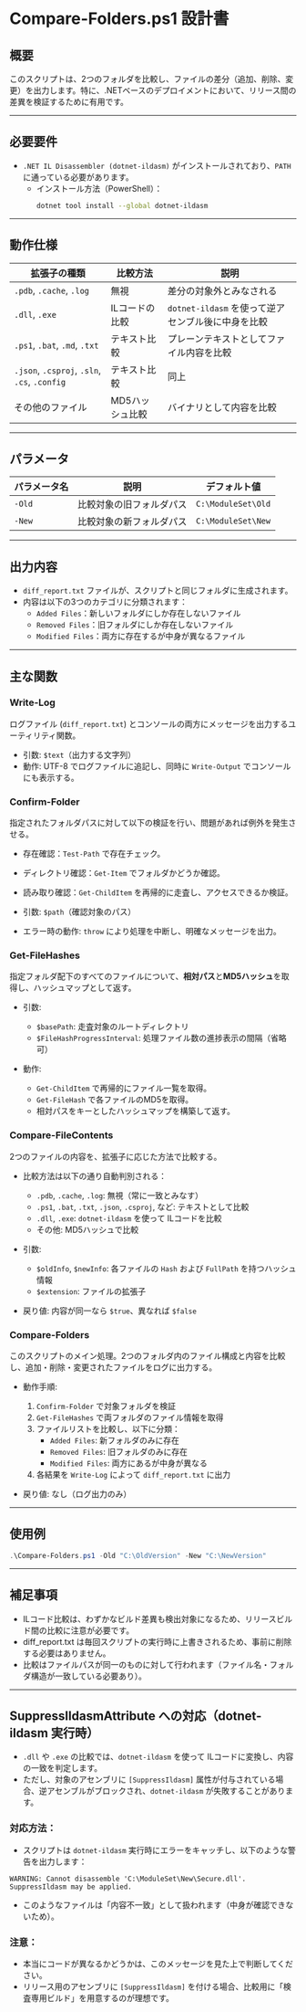 
# Compare-Folders.ps1 設計書

## 概要

このスクリプトは、2つのフォルダを比較し、ファイルの差分（追加、削除、変更）を出力します。特に、.NETベースのデプロイメントにおいて、リリース間の差異を検証するために有用です。

---

## 必要要件

- `.NET IL Disassembler (dotnet-ildasm)` がインストールされており、`PATH` に通っている必要があります。
  - インストール方法（PowerShell）：
    ```bash
    dotnet tool install --global dotnet-ildasm
    ```

---

## 動作仕様

| 拡張子の種類                     | 比較方法                           | 説明                                                         |
|----------------------------------|------------------------------------|--------------------------------------------------------------|
| `.pdb`, `.cache`, `.log`         | 無視                               | 差分の対象外とみなされる                                     |
| `.dll`, `.exe`                   | ILコードの比較                     | `dotnet-ildasm` を使って逆アセンブル後に中身を比較           |
| `.ps1`, `.bat`, `.md`, `.txt`    | テキスト比較                       | プレーンテキストとしてファイル内容を比較                     |
| `.json`, `.csproj`, `.sln`, `.cs`, `.config` | テキスト比較              | 同上                                                         |
| その他のファイル                 | MD5ハッシュ比較                    | バイナリとして内容を比較                                     |

---

## パラメータ

| パラメータ名 | 説明                              | デフォルト値                |
|--------------|-----------------------------------|-----------------------------|
| `-Old`       | 比較対象の旧フォルダパス          | `C:\ModuleSet\Old`        |
| `-New`       | 比較対象の新フォルダパス          | `C:\ModuleSet\New`        |

---

## 出力内容

- `diff_report.txt` ファイルが、スクリプトと同じフォルダに生成されます。
- 内容は以下の3つのカテゴリに分類されます：
  - `Added Files`：新しいフォルダにしか存在しないファイル
  - `Removed Files`：旧フォルダにしか存在しないファイル
  - `Modified Files`：両方に存在するが中身が異なるファイル

---

## 主な関数

### Write-Log

ログファイル (`diff_report.txt`) とコンソールの両方にメッセージを出力するユーティリティ関数。

- 引数: `$text`（出力する文字列）
- 動作: UTF-8 でログファイルに追記し、同時に `Write-Output` でコンソールにも表示する。


### Confirm-Folder

指定されたフォルダパスに対して以下の検証を行い、問題があれば例外を発生させる。

- 存在確認：`Test-Path` で存在チェック。
- ディレクトリ確認：`Get-Item` でフォルダかどうか確認。
- 読み取り確認：`Get-ChildItem` を再帰的に走査し、アクセスできるか検証。

- 引数: `$path`（確認対象のパス）
- エラー時の動作: `throw` により処理を中断し、明確なメッセージを出力。


### Get-FileHashes

指定フォルダ配下のすべてのファイルについて、**相対パス**と**MD5ハッシュ**を取得し、ハッシュマップとして返す。

- 引数:
  - `$basePath`: 走査対象のルートディレクトリ
  - `$FileHashProgressInterval`: 処理ファイル数の進捗表示の間隔（省略可）

- 動作:
  - `Get-ChildItem` で再帰的にファイル一覧を取得。
  - `Get-FileHash` で各ファイルのMD5を取得。
  - 相対パスをキーとしたハッシュマップを構築して返す。


### Compare-FileContents

2つのファイルの内容を、拡張子に応じた方法で比較する。

- 比較方法は以下の通り自動判別される：
  - `.pdb`, `.cache`, `.log`: 無視（常に一致とみなす）
  - `.ps1`, `.bat`, `.txt`, `.json`, `.csproj`, など: テキストとして比較
  - `.dll`, `.exe`: `dotnet-ildasm` を使って ILコードを比較
  - その他: MD5ハッシュで比較

- 引数:
  - `$oldInfo`, `$newInfo`: 各ファイルの `Hash` および `FullPath` を持つハッシュ情報
  - `$extension`: ファイルの拡張子

- 戻り値: 内容が同一なら `$true`、異なれば `$false`


### Compare-Folders

このスクリプトのメイン処理。2つのフォルダ内のファイル構成と内容を比較し、追加・削除・変更されたファイルをログに出力する。

- 動作手順:
  1. `Confirm-Folder` で対象フォルダを検証
  2. `Get-FileHashes` で両フォルダのファイル情報を取得
  3. ファイルリストを比較し、以下に分類：
     - `Added Files`: 新フォルダのみに存在
     - `Removed Files`: 旧フォルダのみに存在
     - `Modified Files`: 両方にあるが中身が異なる
  4. 各結果を `Write-Log` によって `diff_report.txt` に出力

- 戻り値: なし（ログ出力のみ）

---

## 使用例

```powershell
.\Compare-Folders.ps1 -Old "C:\OldVersion" -New "C:\NewVersion"
```

---

## 補足事項

- ILコード比較は、わずかなビルド差異も検出対象になるため、リリースビルド間の比較に注意が必要です。
- diff_report.txt は毎回スクリプトの実行時に上書きされるため、事前に削除する必要はありません。
- 比較はファイルパスが同一のものに対して行われます（ファイル名・フォルダ構造が一致している必要あり）。

---

## SuppressIldasmAttribute への対応（dotnet-ildasm 実行時）

- `.dll` や `.exe` の比較では、`dotnet-ildasm` を使って ILコードに変換し、内容の一致を判定します。
- ただし、対象のアセンブリに `[SuppressIldasm]` 属性が付与されている場合、逆アセンブルがブロックされ、`dotnet-ildasm` が失敗することがあります。

### 対応方法：

- スクリプトは `dotnet-ildasm` 実行時にエラーをキャッチし、以下のような警告を出力します：

```
WARNING: Cannot disassemble 'C:\ModuleSet\New\Secure.dll'. SuppressIldasm may be applied.
```

- このようなファイルは「内容不一致」として扱われます（中身が確認できないため）。

### 注意：

- 本当にコードが異なるかどうかは、このメッセージを見た上で判断してください。
- リリース用のアセンブリに `[SuppressIldasm]` を付ける場合、比較用に「検査専用ビルド」を用意するのが理想です。
